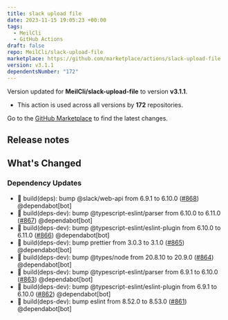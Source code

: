 ```yaml
---
title: slack upload file
date: 2023-11-15 19:05:23 +00:00
tags:
  - MeilCli
  - GitHub Actions
draft: false
repo: MeilCli/slack-upload-file
marketplace: https://github.com/marketplace/actions/slack-upload-file
version: v3.1.1
dependentsNumber: "172"
---
```



Version updated for **MeilCli/slack-upload-file** to version **v3.1.1**.
- This action is used across all versions by **172** repositories.

Go to the [GitHub Marketplace](https://github.com/marketplace/actions/slack-upload-file) to find the latest changes.

## Release notes

## What's Changed
### Dependency Updates
- :green_book: build(deps): bump @slack/web-api from 6.9.1 to 6.10.0 ([#868](https://github.com/MeilCli/slack-upload-file/pull/868)) @dependabot[bot]
- :green_book: build(deps-dev): bump @typescript-eslint/parser from 6.10.0 to 6.11.0 ([#867](https://github.com/MeilCli/slack-upload-file/pull/867)) @dependabot[bot]
- :green_book: build(deps-dev): bump @typescript-eslint/eslint-plugin from 6.10.0 to 6.11.0 ([#866](https://github.com/MeilCli/slack-upload-file/pull/866)) @dependabot[bot]
- :green_book: build(deps-dev): bump prettier from 3.0.3 to 3.1.0 ([#865](https://github.com/MeilCli/slack-upload-file/pull/865)) @dependabot[bot]
- :green_book: build(deps-dev): bump @types/node from 20.8.10 to 20.9.0 ([#864](https://github.com/MeilCli/slack-upload-file/pull/864)) @dependabot[bot]
- :green_book: build(deps-dev): bump @typescript-eslint/parser from 6.9.1 to 6.10.0 ([#863](https://github.com/MeilCli/slack-upload-file/pull/863)) @dependabot[bot]
- :green_book: build(deps-dev): bump @typescript-eslint/eslint-plugin from 6.9.1 to 6.10.0 ([#862](https://github.com/MeilCli/slack-upload-file/pull/862)) @dependabot[bot]
- :green_book: build(deps-dev): bump eslint from 8.52.0 to 8.53.0 ([#861](https://github.com/MeilCli/slack-upload-file/pull/861)) @dependabot[bot]
